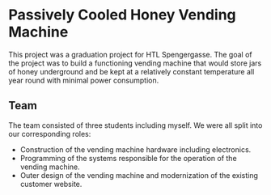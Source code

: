 # Passively Cooled Honey Vending Machine

This project was a graduation project for HTL Spengergasse. The goal of the project was to build a functioning vending machine that would store jars of honey underground and be kept at a relatively constant temperature all year round with minimal power consumption.


## Team

The team consisted of three students including myself. We were all split into our corresponding roles:

- Construction of the vending machine hardware including electronics.
- Programming of the systems responsible for the operation of the vending machine.
- Outer design of the vending machine and modernization of the existing customer website.


